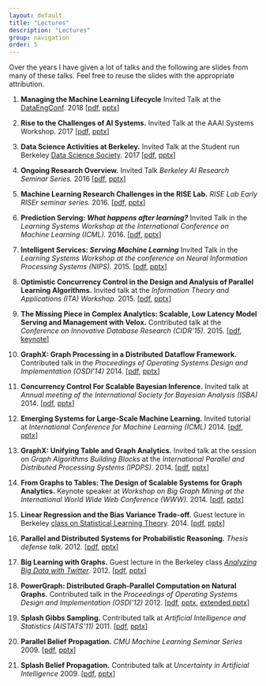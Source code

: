 ```yaml
---
layout: default
title: "Lectures"
description: "Lectures"
group: navigation
order: 5
---
```



Over the years I have given a lot of talks and the following are slides from many of these talks.  Feel free to reuse the slides with the appropriate attribution.


1. **Managing the Machine Learning Lifecycle** Invited Talk at the [DataEngConf](http://www.dataengconf.com/). 2018
[[pdf](assets/slides/dataeng/joseph_dataeng.pdf), 
[pptx](assets/slides/dataeng/joseph_dataeng.pptx)]


1. **Rise to the Challenges of AI Systems.** Invited Talk at the AAAI Systems Workshop. 2017
[[pdf](assets/slides/rise_ml_aaai_workshop_3.pdf), 
[pptx](assets/slides/rise_ml_aaai_workshop_3.pptx)]


1. **Data Science Activities at Berkeley.** Invited Talk at the Student run Berkeley [Data Science Society](http://www.dssberkeley.org/index.html). 2017
[[pdf](assets/slides/berkeley_data_science_activities.pdf), 
[pptx](assets/slides/berkeley_data_science_activities.pptx)]


1. **Ongoing Research Overview.** Invited Talk _Berkeley AI Research Seminar Series._ 2016
[[pdf](assets/slides/joseph_research_overview_bair_2016.pdf), 
[pptx](assets/slides/joseph_research_overview_bair_2016.pptx)]


1. **Machine Learning Research Challenges in the RISE Lab.** _RISE Lab Early RISEr seminar series._ 2016.
[[pdf](assets/slides/gonzalez_outline_of_ml_challenges_in_rise.pdf), 
[pptx](assets/slides/gonzalez_outline_of_ml_challenges_in_rise.pptx)]


1. **Prediction Serving: _What happens after learning?_** Invited Talk in the _Learning Systems Workshop at the International Conference on Machine Learning (ICML)._ 2016.
[[pdf](assets/slides/joseph_gonzalez@icml.pdf), 
[pptx](assets/slides/joseph_gonzalez@icml.pptx)]



1. **Intelligent Services: _Serving Machine Learning_** Invited Talk in the _Learning Systems Workshop at the conference on Neural Information Processing Systems (NIPS)._ 2015.
[[pdf](assets/slides/gonzalez@nips_learning_systems.pdf), 
[pptx](assets/slides/gonzalez@nips_learning_systems.pptx)]


1. **Optimistic Concurrency Control in the Design and Analysis of Parallel Learning Algorithms.** Invited talk at the _Information Theory and Applications (ITA) Workshop._ 2015. 
[[pdf](assets/slides/occ@ita.pdf), 
[pptx](assets/slides/occ@ita.pptx)]


1. **The Missing Piece in Complex Analytics: Scalable, Low Latency Model Serving and Management with Velox.** Contributed talk at the _Conference on Innovative Database Research (CIDR'15)._ 2015. 
[[pdf](assets/slides/velox-cidr2015.pdf), 
[keynote](assets/slides/velox-cidr2015.key.zip)]


1. **GraphX: Graph Processing in a Distributed Dataflow Framework.** Contributed talk in the _Proceedings of Operating Systems Design and Implementation (OSDI'14)_ 2014. 
[[pdf](assets/slides/graphx@osdi.pdf), 
[pptx](assets/slides/graphx@osdi.pptx)]


1. **Concurrency Control For Scalable Bayesian Inference.** Invited talk at _Annual meeting of the International Society for Bayesian Analysis (ISBA)_ 2014. 
[[pdf](assets/slides/gonzalez_isba_concurrency_control_for_scalable_bayesian_inference.pdf), 
[pptx](assets/slides/gonzalez_isba_concurrency_control_for_scalable_bayesian_inference.pptx)]

1. **Emerging Systems for Large-Scale Machine Learning.** Invited tutorial at _International Conference for Machine Learning (ICML)_ 2014. 
[[pdf](assets/slides/icml14_sysml.pdf), 
[pptx](assets/slides/icml14_sysml.pptx)]


1. **GraphX: Unifying Table and Graph Analytics.** Invited talk at the session on _Graph Algorithms Building Blocks_ at the _International Parallel and Distributed Processing Systems (IPDPS)._ 2014. 
[[pdf](assets/slides/gonzalez_ipdps_graphx.pdf), 
[pptx](assets/slides/gonzalez_ipdps_graphx.pptx)]


1. **From Graphs to Tables: The Design of Scalable Systems for Graph Analytics.** Keynote speaker at _Workshop on Big Graph Mining at the International World Wide Web Conference (WWW)._ 2014. 
[[pdf](assets/slides/gonzalez_www_from_graphs_to_tables.pdf), 
[pptx](assets/slides/gonzalez_www_from_graphs_to_tables.pptx)]


1. **Linear Regression and the Bias Variance Trade-off.**  Guest lecture in Berkeley <a href="http://www.cs.berkeley.edu/~jordan/courses/281A-spring14/">class on Statistical Learning Theory</a>. 2014. 
[[pdf](assets/slides/linear_regression.pdf), 
[pptx](assets/slides/linear_regression.pptx)]


1. **Parallel and Distributed Systems for Probabilistic Reasoning.** _Thesis defense talk._ 2012.
[[pdf](assets/slides/gonzalez_thesis_defense.pdf), 
[pptx](assets/slides/gonzalez_thesis_defense.pptx)]


1. **Big Learning with Graphs.** Guest lecture in the Berkeley class [_Analyzing Big Data with Twitter_](http://blogs.ischool.berkeley.edu/i290-abdt-s12/). 2012.
[[pdf](assets/slides/biglearning_with_graphs2.pdf), 
[pptx](assets/slides/biglearning_with_graphs2.pptx)]


1. **PowerGraph: Distributed Graph-Parallel Computation on Natural Graphs.** Contributed talk in the _Proceedings of Operating Systems Design and Implementation (OSDI'12)_ 2012.
[[pdf](assets/slides/powergraph_osdi12.pdf), 
[pptx](assets/slides/powergraph_osdi12.pptx), 
[extended pptx](assets/slides/powergraph_osdi12_extended.pptx)]


1. **Splash Gibbs Sampling.** Contributed talk at _Artificial Intelligence and Statistics (AISTATS'11)_ 2011.
[[pdf](assets/slides/aistats2011-splash-gibbs-sampling.pdf), 
[pptx](assets/slides/aistats2011-splash-gibbs-sampling.pptx)]


1. **Parallel Belief Propagation.**  _CMU Machine Learning Seminar Series_ 2009.
[[pdf](assets/slides/gonzalez-parallel-bp.pdf), 
[pptx](assets/slides/gonzalez-parallel-pb.pptx)]

1. **Splash Belief Propagation.**  Contributed talk at _Uncertainty in Artificial Intelligence_ 2009.
[[pdf](assets/slides/uai2099-gonzalez-low-guestrin-ohallaron.pdf), 
[pptx](assets/slides/uai2099-gonzalez-low-guestrin-ohallaron.pptx)]

